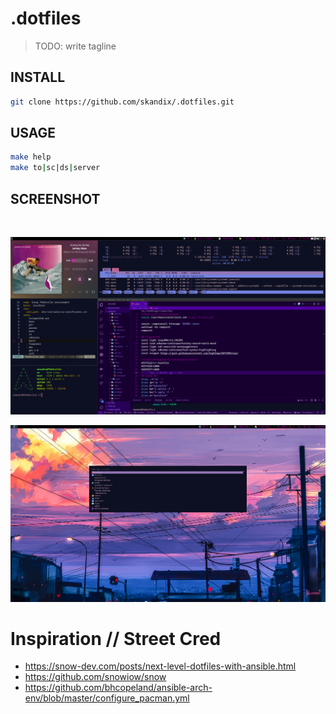 # .dotfiles
> TODO: write tagline
> 
## INSTALL
```bash
git clone https://github.com/skandix/.dotfiles.git
```

## USAGE
```bash
make help
make to|sc|ds|server
```

## SCREENSHOT
<br>

![](./assets/work.png)

![](./assets/rofi.png)




# Inspiration // Street Cred
- https://snow-dev.com/posts/next-level-dotfiles-with-ansible.html
- https://github.com/snowiow/snow
- https://github.com/bhcopeland/ansible-arch-env/blob/master/configure_pacman.yml
